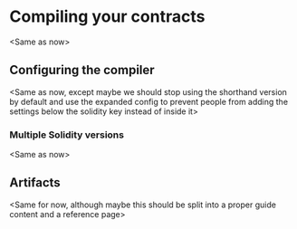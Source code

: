 # Compiling your contracts

\<Same as now>

## Configuring the compiler

\<Same as now, except maybe we should stop using the shorthand version by
default and use the expanded config to prevent people from adding the settings
below the solidity key instead of inside it>

### Multiple Solidity versions

\<Same as now>

## Artifacts

\<Same for now, although maybe this should be split into a proper guide content
and a reference page>
